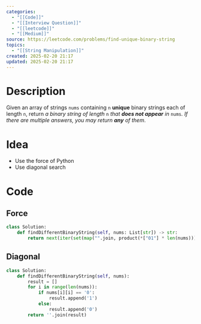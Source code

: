 ```yaml
---
categories:
  - "[[Code]]"
  - "[[Interview Question]]"
  - "[[leetcode]]"
  - "[[Medium]]"
source: https://leetcode.com/problems/find-unique-binary-string
topics:
  - "[[String Manipulation]]"
created: 2025-02-20 21:17
updated: 2025-02-20 21:17
---
```

# Description
Given an array of strings `nums` containing `n` **unique** binary strings each of length `n`, return _a binary string of length_ `n` _that **does not appear** in_ `nums`_. If there are multiple answers, you may return **any** of them_.

# Idea 
- Use the force of Python
- Use diagonal search

# Code
## Force
```python
class Solution:
    def findDifferentBinaryString(self, nums: List[str]) -> str:
        return next(iter(set(map("".join, product(*["01"] * len(nums)))) - set(nums)))
```
## Diagonal
```python
class Solution:
    def findDifferentBinaryString(self, nums):
        result = []
        for i in range(len(nums)):
            if nums[i][i] == '0':
                result.append('1')
            else:
                result.append('0')
        return ''.join(result)
``` 